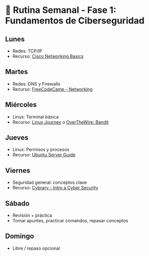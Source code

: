 # 📅 Rutina Semanal - Fase 1: Fundamentos de Ciberseguridad

## Lunes
- Redes: TCP/IP
- Recurso: [Cisco Networking Basics](https://www.youtube.com/watch?v=qiQR5rTSshw)

## Martes
- Redes: DNS y Firewalls
- Recurso: [FreeCodeCamp - Networking](https://www.youtube.com/watch?v=3QhU9jd03a0)

## Miércoles
- Linux: Terminal básica
- Recurso: [Linux Journey](https://linuxjourney.com/) o [OverTheWire: Bandit](https://overthewire.org/wargames/bandit/)

## Jueves
- Linux: Permisos y procesos
- Recurso: [Ubuntu Server Guide](https://ubuntu.com/server/docs)

## Viernes
- Seguridad general: conceptos clave
- Recurso: [Cybrary - Intro a Cyber Security](https://www.cybrary.it/)

## Sábado
- Revisión + práctica
- Tomar apuntes, practicar comandos, repasar conceptos

## Domingo
- Libre / repaso opcional
